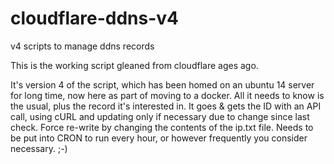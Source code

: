 # cloudflare-ddns-v4
v4 scripts to manage ddns records

This is the working script gleaned from cloudflare ages ago.

It's version 4 of the script, which has been homed on an ubuntu 14 server for long time, now here as part of moving to a docker.
All it needs to know is the usual, plus the record it's interested in.
It goes & gets the ID with an API call, using cURL and updating only if necessary due to change since last check.
Force re-write by changing the contents of the ip.txt file.
Needs to be put into CRON to run every hour, or however frequently you consider necessary.
;-)
